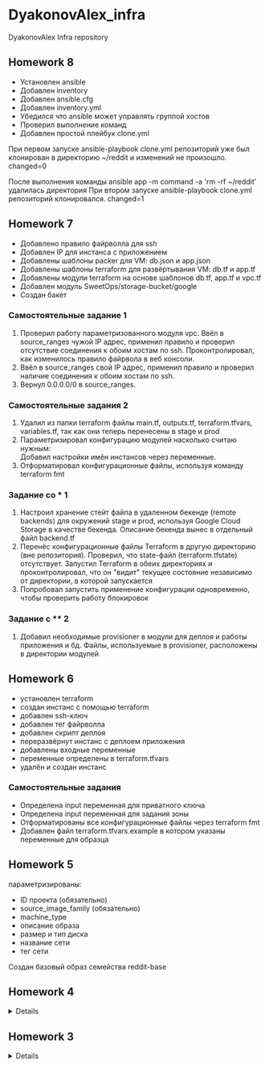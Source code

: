 # DyakonovAlex_infra
DyakonovAlex Infra repository

## Homework 8

- Установлен ansible
- Добавлен inventory 
- Добавлен ansible.cfg
- Добавлен inventory.yml
- Убедился что ansible может управлять группой хостов
- Проверил выполнение команд
- Добавлен простой плейбук clone.yml

При первом запуске 
ansible-playbook clone.yml 
репозиторий уже был клонирован в директорию ~/reddit и изменений не произошло. changed=0

После выполнения команды 
ansible app -m command -a 'rm -rf ~/reddit' 
удалилась директория 
При втором запуске ansible-playbook clone.yml репозиторий клонировался. changed=1

## Homework 7  

- Добавлено правило файрволла для ssh  
- Добавлен IP для инстанса с приложением  
- Добавлены шаблоны packer для VM: db.json и app.json  
- Добавлены шаблоны terraform для развёртывания VM: db.tf и app.tf  
- Добавлены модули terraform на основе шаблонов db.tf, app.tf и vpc.tf
- Добавлен модуль SweetOps/storage-bucket/google
- Создан бакет

### Самостоятельные задание 1  

1. Проверил работу параметризованного модуля vpc. Ввёл в source_ranges чужой IP адрес, применил правило и проверил отсутствие соединения к обоим хостам по ssh. Проконтролировал, как изменилось правило файрвола в веб консоли.
2. Ввёл в source_ranges свой IP адрес, применил правило и проверил наличие соединения к обоим хостам по ssh.
3. Вернул 0.0.0.0/0 в source_ranges.

### Самостоятельные задания 2  

1. Удалил из папки terraform файлы main.tf, outputs.tf, terraform.tfvars, variables.tf, так как они теперь перенесены в stage и prod
2. Параметризировал конфигурацию модулей насколько считаю нужным:  
   Добавил настройки имён инстансов через переменные.  
3. Отформатировал конфигурационные файлы, используя команду terraform fmt

### Задание со * 1  

1. Настроил хранение стейт файла в удаленном бекенде (remote backends) для окружений stage и prod, используя Google Cloud Storage в качестве бекенда. Описание бекенда вынес в отдельный файл backend.tf 
2. Перенёс конфигурационные файлы Terraform в другую директорию (вне репозитория). Проверил, что state-файл (terraform.tfstate) отсутствует. Запустил Terraform в обеих директориях и проконтролировал, что он "видит" текущее состояние независимо от директории, в которой запускается  
3. Попробовал запустить применение конфигурации одновременно, чтобы проверить работу блокировок  

### Задание с ** 2  

1. Добавил необходимые provisioner в модули для деплоя и работы приложения и бд. Файлы, используемые в provisioner, расположены в директории модулей 



## Homework 6  
- установлен terraform
- создан инстанс с помощью terraform
- добавлен ssh-ключ
- добавлен тег файрволла
- добавлен скрипт деплоя
- переразвёрнут инстанс с деплоем приложения
- добавлены входные переменные
- переменные определены в terraform.tfvars
- удалён и создан инстанс

### Самостоятельные задания  

- Определена input переменная для приватного ключа 
- Определена input переменная для задания зоны 
- Отформатированы все конфигурационные файлы через terraform fmt  
- Добавлен файл terraform.tfvars.example в котором указаны переменные для образца


## Homework 5
параметризированы:  
- ID проекта (обязательно)  
- source_image_family (обязательно)  
- machine_type  
- описание образа  
- размер и тип диска  
- название сети  
- тег сети  

Создан базовый образ семейства reddit-base

## Homework 4
<details>
testapp_IP = 35.187.112.233
testapp_port = 9292
</details>

## Homework 3
<details>
bastion_IP = 35.187.112.233
someinternalhost_IP = 10.132.0.3

### One line connection to someinternalhost
ssh -o ProxyCommand='ssh -i ~/.ssh/appuser -W %h:%p appuser@35.187.112.233' appuser@10.132.0.3

### Connection to someinternalhost by alias

create file ~/.ssh/config

add to ~/.ssh/config:

HOST bastion
  user appuser
  IdentityFile ~/.ssh/appuser
  hostname 35.187.112.233


HOST someinternalhost
  user appuser
  IdentityFile ~/.ssh/appuser
  hostname 10.132.0.3
  ProxyCommand ssh bastion -W %h:%p
</details>
